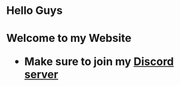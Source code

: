 <h1>Hello Guys<h1>

Welcome to my
                   **Website**

* Make sure to 
              join my 
       **[Discord server](https://discord.gg/Cv5uK8e)**

